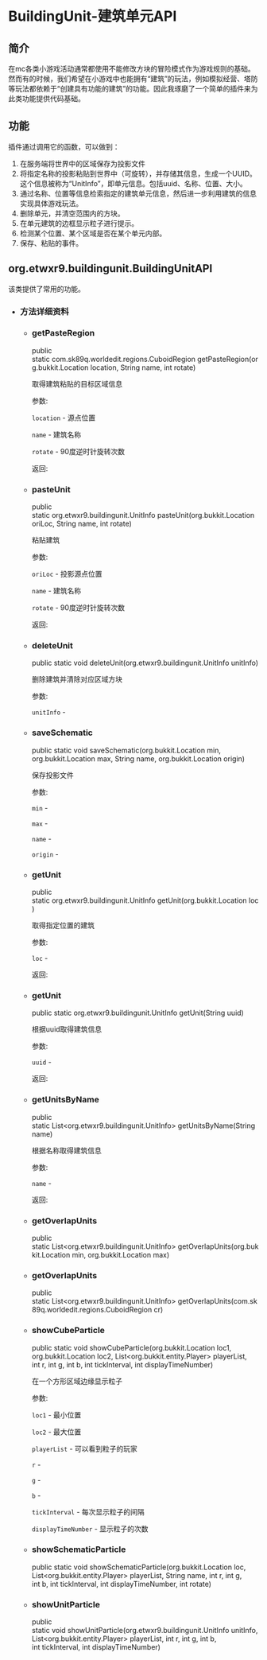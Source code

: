 # BuildingUnit-建筑单元API
## 简介
在mc各类小游戏活动通常都使用不能修改方块的冒险模式作为游戏规则的基础。然而有的时候，我们希望在小游戏中也能拥有“建筑”的玩法，例如模拟经营、塔防等玩法都依赖于“创建具有功能的建筑”的功能。因此我琢磨了一个简单的插件来为此类功能提供代码基础。

## 功能
插件通过调用它的函数，可以做到：
1. 在服务端将世界中的区域保存为投影文件
2. 将指定名称的投影粘贴到世界中（可旋转），并存储其信息，生成一个UUID。这个信息被称为“UnitInfo”，即单元信息。包括uuid、名称、位置、大小。
3. 通过名称、位置等信息检索指定的建筑单元信息，然后进一步利用建筑的信息实现具体游戏玩法。
4. 删除单元，并清空范围内的方块。
5. 在单元建筑的边框显示粒子进行提示。
6. 检测某个位置、某个区域是否在某个单元内部。
7. 保存、粘贴的事件。

## org.etwxr9.buildingunit.BuildingUnitAPI
该类提供了常用的功能。

*   ### 方法详细资料

    *   ### getPasteRegion

        public static com.sk89q.worldedit.regions.CuboidRegion getPasteRegion(org.bukkit.Location location, String name, int rotate)

        取得建筑粘贴的目标区域信息

        参数:

        `location` - 源点位置

        `name` - 建筑名称

        `rotate` - 90度逆时针旋转次数

        返回:

    *   ### pasteUnit

        public static org.etwxr9.buildingunit.UnitInfo pasteUnit(org.bukkit.Location oriLoc, String name, int rotate)

        粘贴建筑

        参数:

        `oriLoc` - 投影源点位置

        `name` - 建筑名称

        `rotate` - 90度逆时针旋转次数

        返回:

    *   ### deleteUnit

        public static void deleteUnit(org.etwxr9.buildingunit.UnitInfo unitInfo)

        删除建筑并清除对应区域方块

        参数:

        `unitInfo` -

    *   ### saveSchematic

        public static void saveSchematic(org.bukkit.Location min, org.bukkit.Location max, String name, org.bukkit.Location origin)

        保存投影文件

        参数:

        `min` -

        `max` -

        `name` -

        `origin` -

    *   ### getUnit

        public static org.etwxr9.buildingunit.UnitInfo getUnit(org.bukkit.Location loc)

        取得指定位置的建筑

        参数:

        `loc` -

        返回:

    *   ### getUnit

        public static org.etwxr9.buildingunit.UnitInfo getUnit(String uuid)

        根据uuid取得建筑信息

        参数:

        `uuid` -

        返回:

    *   ### getUnitsByName

        public static List<org.etwxr9.buildingunit.UnitInfo> getUnitsByName(String name)

        根据名称取得建筑信息

        参数:

        `name` -

        返回:

    *   ### getOverlapUnits

        public static List<org.etwxr9.buildingunit.UnitInfo> getOverlapUnits(org.bukkit.Location min, org.bukkit.Location max)

    *   ### getOverlapUnits

        public static List<org.etwxr9.buildingunit.UnitInfo> getOverlapUnits(com.sk89q.worldedit.regions.CuboidRegion cr)

    *   ### showCubeParticle

        public static void showCubeParticle(org.bukkit.Location loc1, org.bukkit.Location loc2, List<org.bukkit.entity.Player> playerList, int r, int g, int b, int tickInterval, int displayTimeNumber)

        在一个方形区域边缘显示粒子

        参数:

        `loc1` - 最小位置

        `loc2` - 最大位置

        `playerList` - 可以看到粒子的玩家

        `r` -

        `g` -

        `b` -

        `tickInterval` - 每次显示粒子的间隔

        `displayTimeNumber` - 显示粒子的次数

    *   ### showSchematicParticle

        public static void showSchematicParticle(org.bukkit.Location loc, List<org.bukkit.entity.Player> playerList, String name, int r, int g, int b, int tickInterval, int displayTimeNumber, int rotate)

    *   ### showUnitParticle

        public static void showUnitParticle(org.etwxr9.buildingunit.UnitInfo unitInfo, List<org.bukkit.entity.Player> playerList, int r, int g, int b, int tickInterval, int displayTimeNumber)

